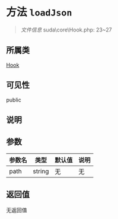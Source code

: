 # 方法 `loadJson`

> *文件信息* suda\core\Hook.php: 23~27

## 所属类 

[Hook](../Hook.md)

## 可见性

public

## 说明



## 参数


| 参数名 | 类型 | 默认值 | 说明 |
|--------|-----|-------|-------|
| path |  string | 无 | 无 |



## 返回值

无返回值
